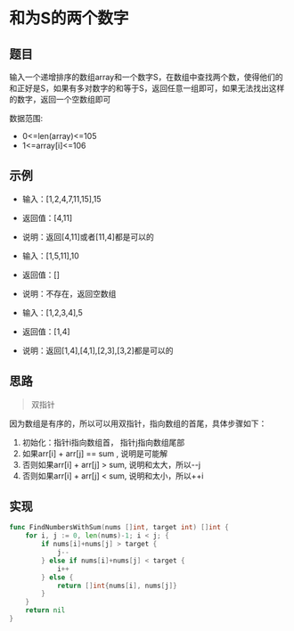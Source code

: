 # 和为S的两个数字

## 题目

输入一个递增排序的数组array和一个数字S，在数组中查找两个数，使得他们的和正好是S，如果有多对数字的和等于S，返回任意一组即可，如果无法找出这样的数字，返回一个空数组即可

数据范围:

* 0<=len(array)<=105
* 1<=array[i]<=106

## 示例

* 输入：[1,2,4,7,11,15],15
* 返回值：[4,11]
* 说明：返回[4,11]或者[11,4]都是可以的   

* 输入：[1,5,11],10
* 返回值：[]
* 说明：不存在，返回空数组

* 输入：[1,2,3,4],5
* 返回值：[1,4]
* 说明：返回[1,4],[4,1],[2,3],[3,2]都是可以的 

## 思路

> 双指针

因为数组是有序的，所以可以用双指针，指向数组的首尾，具体步骤如下：

1. 初始化：指针i指向数组首， 指针j指向数组尾部
2. 如果arr[i] + arr[j] == sum , 说明是可能解
3. 否则如果arr[i] + arr[j] > sum, 说明和太大，所以--j
4. 否则如果arr[i] + arr[j] < sum, 说明和太小，所以++i

## 实现

```go
func FindNumbersWithSum(nums []int, target int) []int {
	for i, j := 0, len(nums)-1; i < j; {
		if nums[i]+nums[j] > target {
			j--
		} else if nums[i]+nums[j] < target {
			i++
		} else {
			return []int{nums[i], nums[j]}
		}
	}
	return nil
}
```